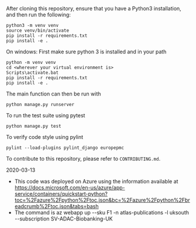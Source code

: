 
After cloning this repository, ensure that you have a Python3 installation, and then run the following:
```
python3 -m venv venv
source venv/bin/activate
pip install -r requirements.txt
pip install -e .
```

On windows: First make sure python 3 is installed and in your path
```
python -m venv venv
cd <wherever your virtual environment is>
Scripts\activate.bat
pip install -r requirements.txt
pip install -e .
```

The main function can then be run with
```
python manage.py runserver
```

To run the test suite using pytest
```
python manage.py test
```

To verify code style using pylint
```
pylint --load-plugins pylint_django europepmc
```

To contribute to this repository, please refer to `CONTRIBUTING.md`.

2020-03-13 
- This code was deployed on Azure using the information available at https://docs.microsoft.com/en-us/azure/app-service/containers/quickstart-python?toc=%2Fazure%2Fpython%2Ftoc.json&bc=%2Fazure%2Fpython%2Fbreadcrumb%2Ftoc.json&tabs=bash
- The command is az webapp up --sku F1 -n atlas-publications -l uksouth --subscription SV-ADAC-Biobanking-UK
